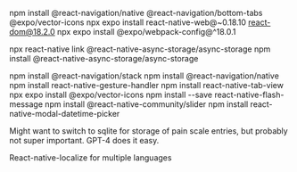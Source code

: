 npm install @react-navigation/native @react-navigation/bottom-tabs @expo/vector-icons
npx expo install react-native-web@~0.18.10 react-dom@18.2.0
npx expo install @expo/webpack-config@^18.0.1

npx react-native link @react-native-async-storage/async-storage
npm install @react-native-async-storage/async-storage

npm install @react-navigation/stack
npm install @react-navigation/native
npm install react-native-gesture-handler
npm install react-native-tab-view
npx expo install @expo/vector-icons
npm install --save react-native-flash-message
npm install @react-native-community/slider
npm install react-native-modal-datetime-picker

Might want to switch to sqlite for storage of pain scale entries, but probably not super important.
GPT-4 does it easy.

React-native-localize for multiple languages